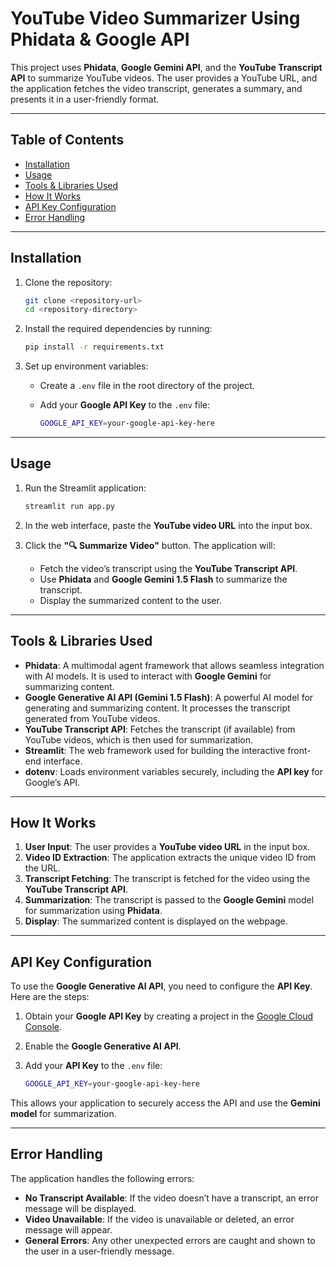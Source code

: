 # YouTube Video Summarizer Using Phidata & Google API

This project uses **Phidata**, **Google Gemini API**, and the **YouTube Transcript API** to summarize YouTube videos. The user provides a YouTube URL, and the
application fetches the video transcript, generates a summary, and presents it in a user-friendly format.

---

## Table of Contents

- [Installation](#installation)
- [Usage](#usage)
- [Tools & Libraries Used](#tools--libraries-used)
- [How It Works](#how-it-works)
- [API Key Configuration](#api-key-configuration)
- [Error Handling](#error-handling)

---

## Installation

1. Clone the repository:

   ```bash
   git clone <repository-url>
   cd <repository-directory>
   ```

2. Install the required dependencies by running:

   ```bash
   pip install -r requirements.txt
   ```

3. Set up environment variables:
   - Create a `.env` file in the root directory of the project.
   - Add your **Google API Key** to the `.env` file:

     ```bash
     GOOGLE_API_KEY=your-google-api-key-here
     ```

---

## Usage

1. Run the Streamlit application:

   ```bash
   streamlit run app.py
   ```

2. In the web interface, paste the **YouTube video URL** into the input box.

3. Click the **"🔍 Summarize Video"** button. The application will:
   - Fetch the video’s transcript using the **YouTube Transcript API**.
   - Use **Phidata** and **Google Gemini 1.5 Flash** to summarize the transcript.
   - Display the summarized content to the user.

---

## Tools & Libraries Used

- **Phidata**: A multimodal agent framework that allows seamless integration with AI models. It is used to interact with **Google Gemini** for summarizing content.
- **Google Generative AI API (Gemini 1.5 Flash)**: A powerful AI model for generating and summarizing content. It processes the transcript generated from YouTube videos.
- **YouTube Transcript API**: Fetches the transcript (if available) from YouTube videos, which is then used for summarization.
- **Streamlit**: The web framework used for building the interactive front-end interface.
- **dotenv**: Loads environment variables securely, including the **API key** for Google’s API.

---

## How It Works

1. **User Input**: The user provides a **YouTube video URL** in the input box.
2. **Video ID Extraction**: The application extracts the unique video ID from the URL.
3. **Transcript Fetching**: The transcript is fetched for the video using the **YouTube Transcript API**.
4. **Summarization**: The transcript is passed to the **Google Gemini** model for summarization using **Phidata**.
5. **Display**: The summarized content is displayed on the webpage.

---

## API Key Configuration

To use the **Google Generative AI API**, you need to configure the **API Key**. Here are the steps:

1. Obtain your **Google API Key** by creating a project in the [Google Cloud Console](https://console.cloud.google.com/).
2. Enable the **Google Generative AI API**.
3. Add your **API Key** to the `.env` file:

   ```bash
   GOOGLE_API_KEY=your-google-api-key-here
   ```

This allows your application to securely access the API and use the **Gemini model** for summarization.

---

## Error Handling

The application handles the following errors:

- **No Transcript Available**: If the video doesn’t have a transcript, an error message will be displayed.
- **Video Unavailable**: If the video is unavailable or deleted, an error message will appear.
- **General Errors**: Any other unexpected errors are caught and shown to the user in a user-friendly message.
